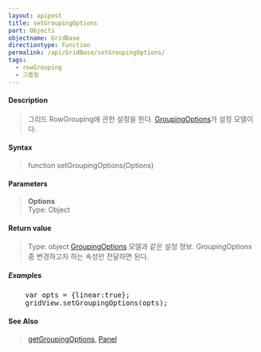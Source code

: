 ```yaml
---
layout: apipost
title: setGroupingOptions
part: Objects
objectname: GridBase
directiontype: Function
permalink: /api/GridBase/setGroupingOptions/
tags:
  - rowGrouping
  - 그룹핑
---
```



#### Description

> 그리드 RowGrouping에 관한 설정을 한다. [GroupingOptions](/api/types/GroupingOptions/)가 설정 모델이다.

#### Syntax

> function setGroupingOptions(Options)

#### Parameters

> **Options**  
> Type: Object  
>   

#### Return value

> Type: object
> [GroupingOptions](/api/types/GroupingOptions/) 모델과 같은 설정 정보. GroupingOptions 중 변경하고자 하는 속성만 전달하면 된다.

##### Examples 

<pre class="prettyprint">
    var opts = {linear:true};
    gridView.setGroupingOptions(opts);
</pre>

#### See Also
> [getGroupingOptions](/api/GridBase/getGroupingOptions), [Panel](/api/types/Panel)
